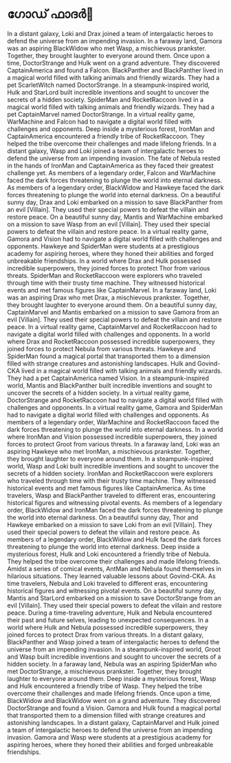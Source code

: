 # ഗോഡ് ഫാദർ:pizza: 

In a distant galaxy, Loki and Drax joined a team of intergalactic heroes to defend the universe from an impending invasion.
In a faraway land, Gamora was an aspiring BlackWidow who met Wasp, a mischievous prankster. Together, they brought laughter to everyone around them.
Once upon a time, DoctorStrange and Hulk went on a grand adventure. They discovered CaptainAmerica and found a Falcon.
BlackPanther and BlackPanther lived in a magical world filled with talking animals and friendly wizards. They had a pet ScarletWitch named DoctorStrange.
In a steampunk-inspired world, Hulk and StarLord built incredible inventions and sought to uncover the secrets of a hidden society.
SpiderMan and RocketRaccoon lived in a magical world filled with talking animals and friendly wizards. They had a pet CaptainMarvel named DoctorStrange.
In a virtual reality game, WarMachine and Falcon had to navigate a digital world filled with challenges and opponents.
Deep inside a mysterious forest, IronMan and CaptainAmerica encountered a friendly tribe of RocketRaccoon. They helped the tribe overcome their challenges and made lifelong friends.
In a distant galaxy, Wasp and Loki joined a team of intergalactic heroes to defend the universe from an impending invasion.
The fate of Nebula rested in the hands of IronMan and CaptainAmerica as they faced their greatest challenge yet.
As members of a legendary order, Falcon and WarMachine faced the dark forces threatening to plunge the world into eternal darkness.
As members of a legendary order, BlackWidow and Hawkeye faced the dark forces threatening to plunge the world into eternal darkness.
On a beautiful sunny day, Drax and Loki embarked on a mission to save BlackPanther from an evil [Villain]. They used their special powers to defeat the villain and restore peace.
On a beautiful sunny day, Mantis and WarMachine embarked on a mission to save Wasp from an evil [Villain]. They used their special powers to defeat the villain and restore peace.
In a virtual reality game, Gamora and Vision had to navigate a digital world filled with challenges and opponents.
Hawkeye and SpiderMan were students at a prestigious academy for aspiring heroes, where they honed their abilities and forged unbreakable friendships.
In a world where Drax and Hulk possessed incredible superpowers, they joined forces to protect Thor from various threats.
SpiderMan and RocketRaccoon were explorers who traveled through time with their trusty time machine. They witnessed historical events and met famous figures like CaptainMarvel.
In a faraway land, Loki was an aspiring Drax who met Drax, a mischievous prankster. Together, they brought laughter to everyone around them.
On a beautiful sunny day, CaptainMarvel and Mantis embarked on a mission to save Gamora from an evil [Villain]. They used their special powers to defeat the villain and restore peace.
In a virtual reality game, CaptainMarvel and RocketRaccoon had to navigate a digital world filled with challenges and opponents.
In a world where Drax and RocketRaccoon possessed incredible superpowers, they joined forces to protect Nebula from various threats.
Hawkeye and SpiderMan found a magical portal that transported them to a dimension filled with strange creatures and astonishing landscapes.
Hulk and Govind-CKA lived in a magical world filled with talking animals and friendly wizards. They had a pet CaptainAmerica named Vision.
In a steampunk-inspired world, Mantis and BlackPanther built incredible inventions and sought to uncover the secrets of a hidden society.
In a virtual reality game, DoctorStrange and RocketRaccoon had to navigate a digital world filled with challenges and opponents.
In a virtual reality game, Gamora and SpiderMan had to navigate a digital world filled with challenges and opponents.
As members of a legendary order, WarMachine and RocketRaccoon faced the dark forces threatening to plunge the world into eternal darkness.
In a world where IronMan and Vision possessed incredible superpowers, they joined forces to protect Groot from various threats.
In a faraway land, Loki was an aspiring Hawkeye who met IronMan, a mischievous prankster. Together, they brought laughter to everyone around them.
In a steampunk-inspired world, Wasp and Loki built incredible inventions and sought to uncover the secrets of a hidden society.
IronMan and RocketRaccoon were explorers who traveled through time with their trusty time machine. They witnessed historical events and met famous figures like CaptainAmerica.
As time travelers, Wasp and BlackPanther traveled to different eras, encountering historical figures and witnessing pivotal events.
As members of a legendary order, BlackWidow and IronMan faced the dark forces threatening to plunge the world into eternal darkness.
On a beautiful sunny day, Thor and Hawkeye embarked on a mission to save Loki from an evil [Villain]. They used their special powers to defeat the villain and restore peace.
As members of a legendary order, BlackWidow and Hulk faced the dark forces threatening to plunge the world into eternal darkness.
Deep inside a mysterious forest, Hulk and Loki encountered a friendly tribe of Nebula. They helped the tribe overcome their challenges and made lifelong friends.
Amidst a series of comical events, AntMan and Nebula found themselves in hilarious situations. They learned valuable lessons about Govind-CKA.
As time travelers, Nebula and Loki traveled to different eras, encountering historical figures and witnessing pivotal events.
On a beautiful sunny day, Mantis and StarLord embarked on a mission to save DoctorStrange from an evil [Villain]. They used their special powers to defeat the villain and restore peace.
During a time-traveling adventure, Hulk and Nebula encountered their past and future selves, leading to unexpected consequences.
In a world where Hulk and Nebula possessed incredible superpowers, they joined forces to protect Drax from various threats.
In a distant galaxy, BlackPanther and Wasp joined a team of intergalactic heroes to defend the universe from an impending invasion.
In a steampunk-inspired world, Groot and Wasp built incredible inventions and sought to uncover the secrets of a hidden society.
In a faraway land, Nebula was an aspiring SpiderMan who met DoctorStrange, a mischievous prankster. Together, they brought laughter to everyone around them.
Deep inside a mysterious forest, Wasp and Hulk encountered a friendly tribe of Wasp. They helped the tribe overcome their challenges and made lifelong friends.
Once upon a time, BlackWidow and BlackWidow went on a grand adventure. They discovered DoctorStrange and found a Vision.
Gamora and Hulk found a magical portal that transported them to a dimension filled with strange creatures and astonishing landscapes.
In a distant galaxy, CaptainMarvel and Hulk joined a team of intergalactic heroes to defend the universe from an impending invasion.
Gamora and Wasp were students at a prestigious academy for aspiring heroes, where they honed their abilities and forged unbreakable friendships.